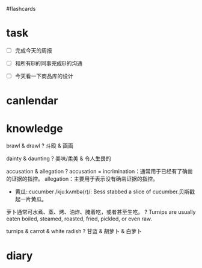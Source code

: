#flashcards 

# task
- [ ] 完成今天的周报
- [ ] 和所有EI的同事完成EI的沟通
- [ ] 今天看一下商品库的设计


# canlendar

# knowledge

brawl & drawl
?
斗殴 & 画画 <!--SR:!2023-02-06-06-32,2.5,250-->

dainty & daunting
?
美味/柔美 & 令人生畏的 <!--SR:!2023-02-06-06-30,2.5,250-->

accusation & allegation
?
accusation = incrimination：通常用于已经有了确凿的证据的指控。
allegation：主要用于表示没有确凿证据的指控。

- 黄瓜::cucumber /kjuːkʌmbə(r)/: Bess stabbed a slice of cucumber.贝斯戳起一片黄瓜。 <!--SR:!2023-02-06-06-32,2.5,250-->

萝卜通常可水煮、蒸、烤、油炸、腌着吃，或者甚至生吃。
?
Turnips are usually eaten boiled, steamed, roasted, fried, pickled, or even raw.  <!--SR:!2023-02-08-01-12,2.3,230-->

turnips & carrot & white radish
?
甘蓝 & 胡萝卜 & 白萝卜 <!--SR:!2023-02-06-06-32,2.5,250-->

# diary